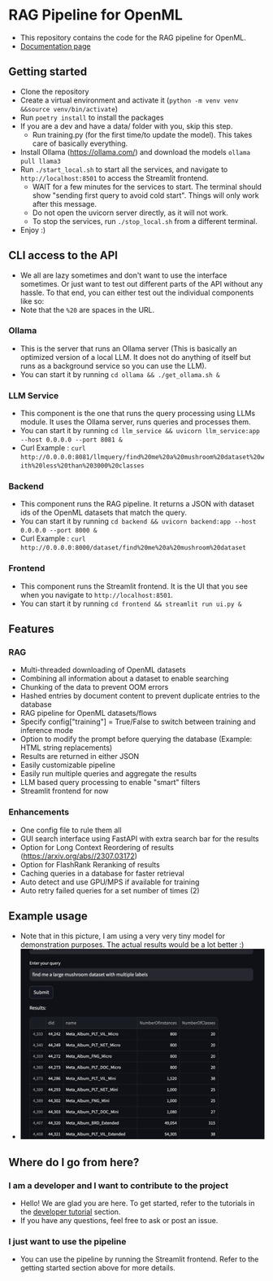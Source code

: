 # RAG Pipeline for OpenML

- This repository contains the code for the RAG pipeline for OpenML. 
- [Documentation page](https://openml-labs.github.io/ai_search/)

## Getting started
- Clone the repository
- Create a virtual environment and activate it (```python -m venv venv &&source venv/bin/activate```)
- Run `poetry install` to install the packages 
- If you are a dev and have a data/ folder with you, skip this step.
  - Run training.py (for the first time/to update the model). This takes care of basically everything.
- Install Ollama (https://ollama.com/) and download the models `ollama pull llama3`
- Run `./start_local.sh` to start all the services, and navigate to `http://localhost:8501` to access the Streamlit frontend.
  - WAIT for a few minutes for the services to start. The terminal should show "sending first query to avoid cold start". Things will only work after this message.
  - Do not open the uvicorn server directly, as it will not work.
  - To stop the services, run `./stop_local.sh` from a different terminal.
- Enjoy :)

## CLI access to the API
- We all are lazy sometimes and don't want to use the interface sometimes. Or just want to test out different parts of the API without any hassle. To that end, you can either test out the individual components like so: 
- Note that the `%20` are spaces in the URL. 

### Ollama
- This is the server that runs an Ollama server (This is basically an optimized version of a local LLM. It does not do anything of itself but runs as a background service so you can use the LLM). 
- You can start it by running `cd ollama && ./get_ollama.sh &`

### LLM Service
- This component is the one that runs the query processing using LLMs module. It uses the Ollama server, runs queries and processes them. 
- You can start it by running `cd llm_service && uvicorn llm_service:app --host 0.0.0.0 --port 8081 &`
- Curl Example : `curl http://0.0.0.0:8081/llmquery/find%20me%20a%20mushroom%20dataset%20with%20less%20than%203000%20classes`

### Backend
- This component runs the RAG pipeline. It returns a JSON with dataset ids of the OpenML datasets that match the query.
- You can start it by running `cd backend && uvicorn backend:app --host 0.0.0.0 --port 8000 &`
- Curl Example : `curl http://0.0.0.0:8000/dataset/find%20me%20a%20mushroom%20dataset`

### Frontend
- This component runs the Streamlit frontend. It is the UI that you see when you navigate to `http://localhost:8501`.
- You can start it by running `cd frontend && streamlit run ui.py &`

## Features
### RAG
- Multi-threaded downloading of OpenML datasets
- Combining all information about a dataset to enable searching
- Chunking of the data to prevent OOM errors 
- Hashed entries by document content to prevent duplicate entries to the database
- RAG pipeline for OpenML datasets/flows
- Specify config["training"] = True/False to switch between training and inference mode
- Option to modify the prompt before querying the database (Example: HTML string replacements)
- Results are returned in either JSON
- Easily customizable pipeline
- Easily run multiple queries and aggregate the results
- LLM based query processing to enable "smart" filters
- Streamlit frontend for now

### Enhancements
- One config file to rule them all
- GUI search interface using FastAPI with extra search bar for the results
- Option for Long Context Reordering of results (https://arxiv.org/abs//2307.03172)
- Option for FlashRank Reranking of results
- Caching queries in a database for faster retrieval
- Auto detect and use GPU/MPS if available for training
- Auto retry failed queries for a set number of times (2)


## Example usage
- Note that in this picture, I am using a very very tiny model for demonstration purposes. The actual results would be a lot better :)
- ![Example usage](./images/search_ui.png)

## Where do I go from here?
### I am a developer and I want to contribute to the project
- Hello! We are glad you are here. To get started, refer to the tutorials in the [developer tutorial](./developer%20tutorials/index.md) section.
- If you have any questions, feel free to ask or post an issue.


### I just want to use the pipeline
- You can use the pipeline by running the Streamlit frontend. Refer to the getting started section above for more details.
